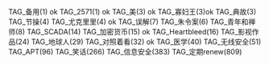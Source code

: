 
TAG_备用(1)  ok
TAG_2571(1) ok
TAG_美(3) ok
TAG_寡妇王(3)ok
TAG_典故(3)
TAG_节操(4)
TAG_尤克里里(4)   ok
TAG_误解(7) 
TAG_朱令案(6) 
TAG_青年和禅师(8) 
TAG_SCADA(14) 
TAG_加密货币(15)   ok
TAG_Heartbleed(16) 
TAG_影视作品(24)
TAG_地球人(29)
TAG_对照着看(32)   ok
TAG_医学(40)
TAG_无线安全(51)
TAG_APT(96) 
TAG_笑话(266) 
TAG_信息安全(383)
TAG_定期renew(809)